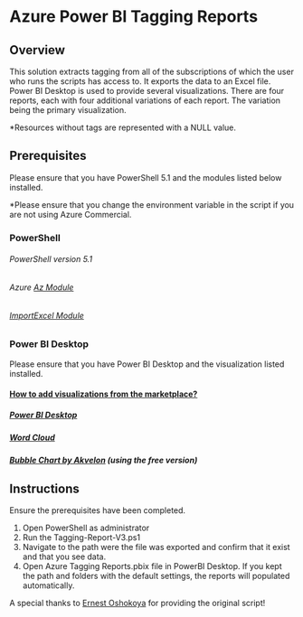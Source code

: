 # Azure Power BI Tagging Reports

## Overview
This solution extracts tagging from all of the subscriptions of which the user who runs the scripts has access to. It exports the data to an Excel file. Power BI Desktop is used to provide several visualizations.  There are four reports, each with four additional variations of each report. The variation being the primary visualization.

*Resources without tags are represented with a NULL value.

## Prerequisites 
Please ensure that you have PowerShell 5.1 and the modules listed below installed.

*Please ensure that you change the environment variable in the script if you are not using Azure Commercial. 
### PowerShell

###### PowerShell version 5.1
###### Azure [Az Module](https://aka.ms/az270)
###### [ImportExcel Module](https://aka.ms/importexcel542) 

### Power BI Desktop 
Please ensure that you have Power BI Desktop and the visualization listed installed.

#### [How to add visualizations from the marketplace?](https://docs.microsoft.com/en-us/power-bi/power-bi-custom-visuals#download-or-import-power-bi-visuals-from-microsoft-appsource)
##### [Power BI Desktop](https://aka.ms/powerbinow)
##### [Word Cloud](https://appsource.microsoft.com/en-us/product/power-bi-visuals/WA104380752?tab=Overview)
##### [Bubble Chart by Akvelon](https://appsource.microsoft.com/en-us/product/power-bi-visuals/WA104381340?tab=Overview) (using the free version)

## Instructions
Ensure the prerequisites have been completed.
1. Open PowerShell as administrator
2. Run the Tagging-Report-V3.ps1
3. Navigate to the path were the file was exported and confirm that it exist and that you see data.
4. Open Azure Tagging Reports.pbix file in PowerBI Desktop. If you kept the path and folders with the default settings, the reports will populated automatically.

A special thanks to [Ernest Oshokoya](https://github.com/eosho) for providing the original script!
